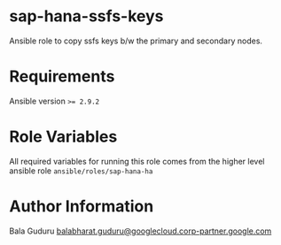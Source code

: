 # sap-hana-ssfs-keys

Ansible role to copy ssfs keys b/w the primary and secondary nodes.

# Requirements

Ansible version `>= 2.9.2`

# Role Variables

All required variables for running this role comes from the higher level ansible role `ansible/roles/sap-hana-ha`

# Author Information

Bala Guduru <balabharat.guduru@googlecloud.corp-partner.google.com>